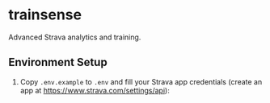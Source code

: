 # trainsense
Advanced Strava analytics and training.

## Environment Setup

1. Copy `.env.example` to `.env` and fill your Strava app credentials (create an app at https://www.strava.com/settings/api):

